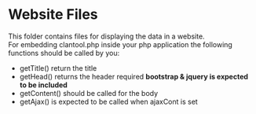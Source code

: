 # Website Files

This folder contains files for displaying the data in a website.  
For embedding clantool.php inside your php application the following functions should be called by you:

  - getTitle() return the title
  - getHead() returns the header required
    **bootstrap & jquery is expected to be included**
  - getContent()
    should be called for the body
  - getAjax() is expected to be called when ajaxCont is set
